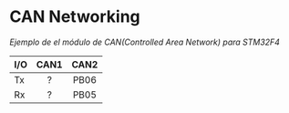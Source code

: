 # CAN Networking

*Ejemplo de el módulo de CAN(Controlled Area Network) para STM32F4*

| I/O       | CAN1    | CAN2    |
| ----------|:-------:| :------:|
| Tx        | ?       |PB06     |
|Rx         | ?       |PB05     |
